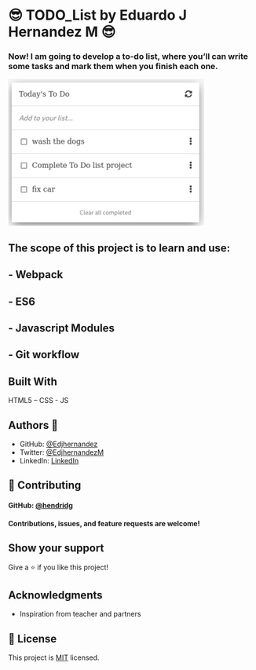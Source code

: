 # 😎  TODO_List by Eduardo J Hernandez M 😎

### Now! I am going to develop a to-do list, where you’ll can write some tasks and mark them when you finish each one.

![screen](./images/Screenshot%202023-05-12%20161510.png)

## The scope of this project is to learn and use:

## - Webpack  
## - ES6
## - Javascript Modules
## - Git workflow

## Built With
HTML5 – CSS - JS

## Authors 🤯

- GitHub: [@Edjhernandez](https://github.com/Edjhernandez)
- Twitter: [@EdjhernandezM](https://twitter.com/EdjhernandezM)
- LinkedIn: [LinkedIn](https://www.linkedin.com/in/eduardo-jose-hernandez-marin-53b27358/)

## 🤝 Contributing

#### GitHub: [@hendridg](https://github.com/hendridg)
#### Contributions, issues, and feature requests are welcome!

## Show your support

Give a ⭐️ if you like this project!

## Acknowledgments

- Inspiration from teacher and partners

## 📝 License

This project is [MIT](./MIT.md) licensed.
